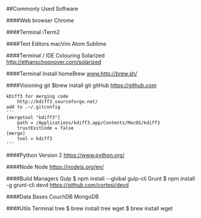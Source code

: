 ##Commonly Used Software

####Web browser
 	Chrome

####Terminal
	iTerm2

####Text Editors
	macVim
	Atom
	Sublime

####Terminal / IDE Colouring
	Solarized
		http://ethanschoonover.com/solarized

####Terminal Install
	homeBrew
		www.http://brew.sh/

####Visioning
	git
		$brew install git
	gitHub
		https://github.com

	kDiff3 for merging code
		http://kdiff3.sourceforge.net/
	add to .~/.gitconfig
	'''
	[mergetool "kdiff3"]
   		path = /Applications/kdiff3.app/Contents/MacOS/kdiff3
		trustExitCode = false	
	[merge]
		tool = kdiff3
	'''
		
####Python
	Version 2
		https://www.python.org/

####Node
	Node
		https://nodejs.org/en/

####Build Managers
	Gulp
		$ npm install --global gulp-cli
	Grunt
		$ npm install -g grunt-cli
	devd
		https://github.com/cortesi/devd

####Data Bases
	CouchDB
	MongoDB

####Utils
	Terminal
		tree
			$ brew install tree
		wget
			$ brew install wget
